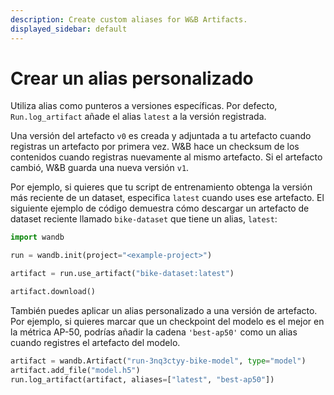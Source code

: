 ```yaml
---
description: Create custom aliases for W&B Artifacts.
displayed_sidebar: default
---
```


# Crear un alias personalizado

<head>
    <title>Crea un alias personalizado para tu Artefacto.</title>
</head>

Utiliza alias como punteros a versiones específicas. Por defecto, `Run.log_artifact` añade el alias `latest` a la versión registrada.

Una versión del artefacto `v0` es creada y adjuntada a tu artefacto cuando registras un artefacto por primera vez. W&B hace un checksum de los contenidos cuando registras nuevamente al mismo artefacto. Si el artefacto cambió, W&B guarda una nueva versión `v1`.

Por ejemplo, si quieres que tu script de entrenamiento obtenga la versión más reciente de un dataset, especifica `latest` cuando uses ese artefacto. El siguiente ejemplo de código demuestra cómo descargar un artefacto de dataset reciente llamado `bike-dataset` que tiene un alias, `latest`:

```python
import wandb

run = wandb.init(project="<example-project>")

artifact = run.use_artifact("bike-dataset:latest")

artifact.download()
```

También puedes aplicar un alias personalizado a una versión de artefacto. Por ejemplo, si quieres marcar que un checkpoint del modelo es el mejor en la métrica AP-50, podrías añadir la cadena `'best-ap50'` como un alias cuando registres el artefacto del modelo.

```python
artifact = wandb.Artifact("run-3nq3ctyy-bike-model", type="model")
artifact.add_file("model.h5")
run.log_artifact(artifact, aliases=["latest", "best-ap50"])
```
